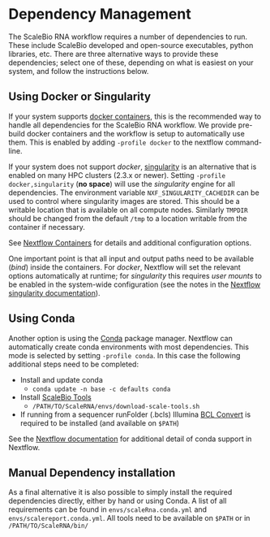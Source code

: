 # Dependency Management

The ScaleBio RNA workflow requires a number of dependencies to run. These include ScaleBio developed and open-source executables, python libraries, etc. There are three alternative ways to provide these dependencies; select one of these, depending on what is easiest on your system, and follow the instructions below.

## Using Docker or Singularity
If your system supports [docker containers](https://www.docker.com/), this is the recommended way to handle all dependencies for the ScaleBio RNA workflow. We provide pre-build docker containers and the workflow is setup to automatically use them.
This is enabled by adding `-profile docker` to the nextflow command-line.

If your system does not support *docker*, [singularity](https://sylabs.io/docs/) is an alternative that is enabled on many HPC clusters (2.3.x or newer). Setting `-profile docker,singularity` (**no space**) will use the _singularity_ engine for all dependencies. The environment variable `NXF_SINGULARITY_CACHEDIR` can be used to control where singularity images are stored. This should be a writable location that is available on all compute nodes. Similarly `TMPDIR` should be changed from the default `/tmp` to a location writable from the container if necessary.

See [Nextflow Containers](https://www.nextflow.io/docs/latest/container.html) for details and additional configuration options. 

One important point is that all input and output paths need to be available (_bind_) inside the containers. For _docker_, Nextflow will set the relevant options automatically at runtime; for _singularity_ this requires _user mounts_ to be enabled in the system-wide configuration (see the notes in the [Nextflow singularity documentation](https://www.nextflow.io/docs/latest/container.html#singularity)).

## Using Conda
Another option is using the [Conda](https://docs.conda.io/en/latest) package manager. Nextflow can automatically create conda environments with most dependencies. This mode is selected by setting `-profile conda`. In this case the following additional steps need to be completed:
- Install and update conda
    - `conda update -n base -c defaults conda`
- Install [ScaleBio Tools](scaleBioTools.md)
    - `/PATH/TO/ScaleRNA/envs/download-scale-tools.sh`
- If running from a sequencer runFolder (.bcls) Illumina [BCL Convert](https://support.illumina.com/sequencing/sequencing_software/bcl-convert.html) is required to be installed (and available on `$PATH`)

See the [Nextflow documentation](https://www.nextflow.io/docs/latest/conda.html) for additional detail of conda support in Nextflow.

## Manual Dependency installation
As a final alternative it is also possible to simply install the required dependencies directly, either by hand or using Conda.
A list of all requirements can be found in `envs/scaleRna.conda.yml` and `envs/scalereport.conda.yml`. All tools need to be available on `$PATH` or in `/PATH/TO/ScaleRNA/bin/`
